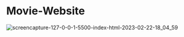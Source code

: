 # Movie-Website
![screencapture-127-0-0-1-5500-index-html-2023-02-22-18_04_59](https://user-images.githubusercontent.com/73480168/220759841-ef87803e-94d2-4412-b60f-d16bbc1a7c30.png)
